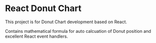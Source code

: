 # React Donut Chart

This project is for Donut Chart development based on React. 

Contains mathematical formula for auto calcuation of Donut position and excellent React event handlers.
